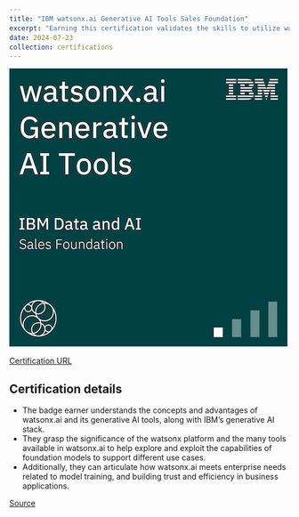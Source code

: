 ```yaml
---
title: "IBM watsonx.ai Generative AI Tools Sales Foundation"
excerpt: "Earning this certification validates the skills to utilize watsonX.ai for efficient and trustworthy business applications, including model training and building trust with stakeholders.<br/><img src='/images/ibm-watsonx-ai-generative-ai-tools-sales-foundation.png'>"
date: 2024-07-23
collection: certifications
---
```


![](/images/ibm-watsonx-ai-generative-ai-tools-sales-foundation.png)

[Certification URL](https://www.credly.com/badges/275d0bcc-bb2e-4323-b4a8-2235032adda6/public_url)

## Certification details

-   The badge earner understands the concepts and advantages of watsonx.ai and its generative AI tools, along with IBM’s generative AI stack.
-   They grasp the significance of the watsonx platform and the many tools available in watsonx.ai to help explore and exploit the capabilities of foundation models to support different use cases.
-   Additionally, they can articulate how watsonx.ai meets enterprise needs related to model training, and building trust and efficiency in business applications.

[Source](https://www.credly.com/badges/275d0bcc-bb2e-4323-b4a8-2235032adda6/public_url)
